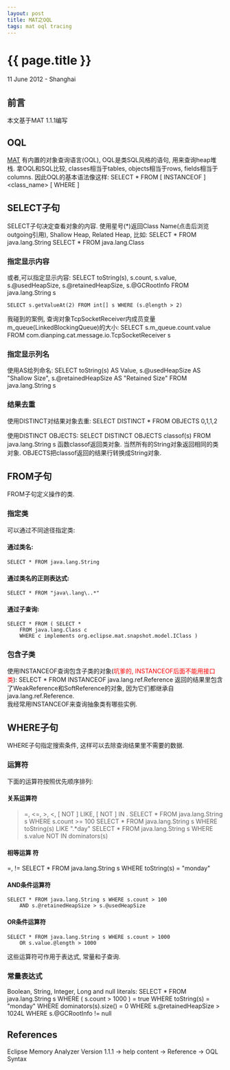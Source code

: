 ```yaml
---
layout: post
title: MAT之OQL 
tags: mat oql tracing
---
```


{{ page.title }}
================

<p class="meta">11 June 2012 - Shanghai</p>

前言
------------------------------------------------
本文基于MAT 1.1.1编写

OQL
-------------------------------------------------
[MAT](http://www.eclipse.org/mat/) 有内置的对象查询语言(OQL), OQL是类SQL风格的语句, 用来查询heap堆栈. 
拿OQL和SQL比较, classes相当于tables, objects相当于rows, fields相当于columns. 因此OQL的基本语法像这样:
	SELECT * FROM [ INSTANCEOF ] <class_name> [ WHERE <filter-expression>]

SELECT子句
----------------------------------------
SELECT子句决定查看对象的内容. 使用星号(*)返回Class Name(点击后浏览outgoing引用), Shallow Heap, Related Heap, 比如:
	SELECT * FROM java.lang.String
	SELECT * FROM java.lang.Class

### 指定显示内容
或者,可以指定显示内容:
	SELECT toString(s), s.count, s.value, s.@usedHeapSize, 
		s.@retainedHeapSize, s.@GCRootInfo 
		FROM java.lang.String s

	SELECT s.getValueAt(2) FROM int[] s WHERE (s.@length > 2)

我碰到的案例, 查询对象TcpSocketReceiver内成员变量m_queue(LinkedBlockingQueue)的大小:
	SELECT s.m_queue.count.value 
		FROM com.dianping.cat.message.io.TcpSocketReceiver s 

### 指定显示列名
使用AS给列命名:
	SELECT toString(s) AS Value,
	    s.@usedHeapSize AS "Shallow Size",
	    s.@retainedHeapSize AS "Retained Size"
		FROM java.lang.String s

### 结果去重
使用DISTINCT对结果对象去重:
	SELECT DISTINCT * 
		FROM OBJECTS 0,1,1,2

使用DISTINCT OBJECTS:
	SELECT DISTINCT OBJECTS classof(s) 
		FROM java.lang.String s
函数classof返回类对象. 当然所有的String对象返回相同的类对象. OBJECTS把classof返回的结果行转换成String对象.

FROM子句
----------------------------
FROM子句定义操作的类.

### 指定类
可以通过不同途径指定类:

#### 通过类名:
	SELECT * FROM java.lang.String

#### 通过类名的正则表达式:
	SELECT * FROM "java\.lang\..*"

#### 通过子查询:
	SELECT * FROM ( SELECT *
		FROM java.lang.Class c
		WHERE c implements org.eclipse.mat.snapshot.model.IClass )

### 包含子类
使用INSTANCEOF查询包含子类的对象(<font color="red">坑爹的, INSTANCEOF后面不能用接口类</font>):
	SELECT * FROM INSTANCEOF java.lang.ref.Reference
返回的结果里包含了WeakReference和SoftReference的对象, 因为它们都继承自java.lang.ref.Reference. 	
我经常用INSTANCEOF来查询抽象类有哪些实例.


WHERE子句
------------------------
WHERE子句指定搜索条件, 这样可以去除查询结果里不需要的数据. 

### 运算符
下面的运算符按照优先顺序排列:

#### 关系运算符
>=, <=, >, <, [ NOT ] LIKE, [ NOT ] IN .
	SELECT * FROM java.lang.String s WHERE s.count >= 100
	SELECT * FROM java.lang.String s WHERE toString(s) LIKE ".*day"
	SELECT * FROM java.lang.String s WHERE s.value NOT IN dominators(s)

#### 相等运算	符
=, != 
	SELECT * FROM java.lang.String s WHERE toString(s) = "monday"

#### AND条件运算符
	SELECT * FROM java.lang.String s WHERE s.count > 100 
		AND s.@retainedHeapSize > s.@usedHeapSize

#### OR条件运算符
	SELECT * FROM java.lang.String s WHERE s.count > 1000 
		OR s.value.@length > 1000

这些运算符可作用于表达式, 常量和子查询.

### 常量表达式
Boolean, String, Integer, Long and null literals:
	SELECT * FROM java.lang.String s
	         WHERE ( s.count > 1000 ) = true
	         WHERE toString(s) = "monday"
	         WHERE dominators(s).size() = 0
	         WHERE s.@retainedHeapSize > 1024L
	         WHERE s.@GCRootInfo != null

References
-----------------------------
Eclipse Memory Analyzer Version 1.1.1 -> help content -> Reference -> OQL Syntax